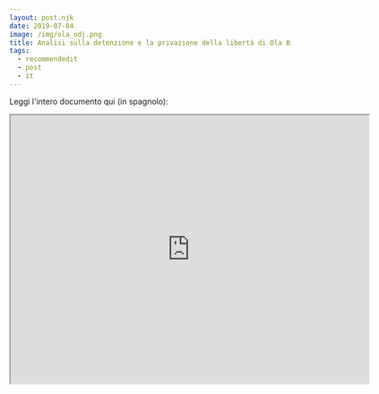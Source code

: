 ```yaml
---
layout: post.njk
date: 2019-07-04
image: /img/ola_odj.png
title: Analisi sulla detenzione e la privazione della libertà di Ola Bini da parte dell'Osservatorio de Diritti e Giustizia
tags:
  - recommendedit
  - post
  - it
---
```


Leggi l'intero documento qui (in spagnolo):
<iframe src="https://drive.google.com/file/d/1HuoYJG6rXCx752oPh05fi9237L97j3bw/preview" width="640" height="480"></iframe>
